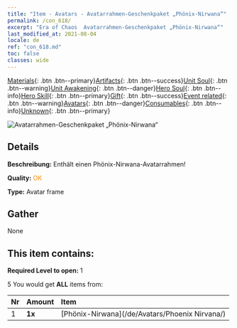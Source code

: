 ```yaml
---
title: "Item - Avatars - Avatarrahmen-Geschenkpaket „Phönix-Nirwana“"
permalink: /con_618/
excerpt: "Era of Chaos  Avatarrahmen-Geschenkpaket „Phönix-Nirwana“"
last_modified_at: 2021-08-04
locale: de
ref: "con_618.md"
toc: false
classes: wide
---
```

 [Materials](/ItemsDE/){: .btn .btn--primary}[Artifacts](/ItemsDE/Artifacts/){: .btn .btn--success}[Unit Soul](/ItemsDE/UnitSoul/){: .btn .btn--warning}[Unit Awakening](/ItemsDE/UnitAwakening/){: .btn .btn--danger}[Hero Soul](/ItemsDE/HeroSoul/){: .btn .btn--info}[Hero Skill](/ItemsDE/HeroSkill/){: .btn .btn--primary}[Gift](/ItemsDE/Gift/){: .btn .btn--success}[Event related](/ItemsDE/Events/){: .btn .btn--warning}[Avatars](/ItemsDE/Avatars/){: .btn .btn--danger}[Consumables](/ItemsDE/Consumables/){: .btn .btn--info}[Unknown](/ItemsDE/Unknown/){: .btn .btn--primary}

 ![Avatarrahmen-Geschenkpaket „Phönix-Nirwana“](/images/t/i_907003.png)

## Details
 **Beschreibung:** Enthält einen Phönix-Nirwana-Avatarrahmen!

 **Quality:** <span style="color: #FF8C00">OK</span>

 **Type:** Avatar frame

## Gather

  None

## This item contains:

 **Required Level to open:** 1

 5 You would get **ALL** items  from:

  | Nr | Amount |     Item    |
  |:---|:-------|:------------|
  | 1 |  **1x** | [Phönix-Nirwana](/de/Avatars/Phoenix Nirvana/) |  | 

